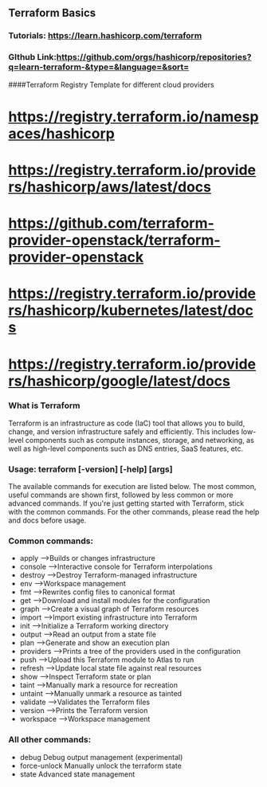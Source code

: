 ## Terraform Basics

### Tutorials: https://learn.hashicorp.com/terraform
### GIthub Link:https://github.com/orgs/hashicorp/repositories?q=learn-terraform-&type=&language=&sort=

####Terraform Registry Template for different cloud providers

# https://registry.terraform.io/namespaces/hashicorp
# https://registry.terraform.io/providers/hashicorp/aws/latest/docs
# https://github.com/terraform-provider-openstack/terraform-provider-openstack
# https://registry.terraform.io/providers/hashicorp/kubernetes/latest/docs
# https://registry.terraform.io/providers/hashicorp/google/latest/docs



### What is Terraform
Terraform is an infrastructure as code (IaC) tool that allows you to build, change, and version infrastructure safely and efficiently. This includes low-level components such as compute instances, storage, and networking, as well as high-level components such as DNS entries, SaaS features, etc.

### Usage: terraform [-version] [-help] <command> [args]

<p> The available commands for execution are listed below.
The most common, useful commands are shown first, followed by
less common or more advanced commands. If you're just getting
started with Terraform, stick with the common commands. For the
other commands, please read the help and docs before usage.</p>

### Common commands:
-    apply              -->Builds or changes infrastructure
-    console            -->Interactive console for Terraform interpolations
-    destroy            -->Destroy Terraform-managed infrastructure
-    env                -->Workspace management
-    fmt                -->Rewrites config files to canonical format
-    get                -->Download and install modules for the configuration
-    graph              -->Create a visual graph of Terraform resources
-    import             -->Import existing infrastructure into Terraform
-    init               -->Initialize a Terraform working directory
-    output             -->Read an output from a state file
-    plan               -->Generate and show an execution plan
-    providers          -->Prints a tree of the providers used in the configuration
-    push               -->Upload this Terraform module to Atlas to run
-    refresh            -->Update local state file against real resources
-    show               -->Inspect Terraform state or plan
-    taint              -->Manually mark a resource for recreation
-    untaint            -->Manually unmark a resource as tainted
-    validate           -->Validates the Terraform files
-    version            -->Prints the Terraform version
-    workspace          -->Workspace management

### All other commands:
-    debug              Debug output management (experimental)
-    force-unlock       Manually unlock the terraform state
-    state              Advanced state management

